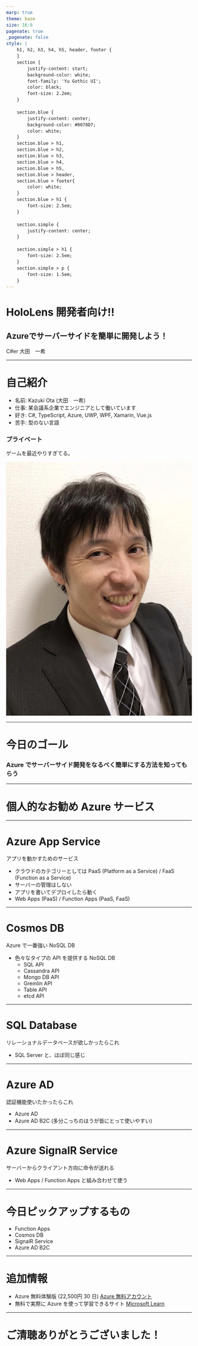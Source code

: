 ```yaml
---
marp: true
theme: base
size: 16:9
pagenate: true
_pagenate: false
style: |
    h1, h2, h3, h4, h5, header, footer {
    }
    section {
        justify-content: start;
        background-color: white;
        font-family: 'Yu Gothic UI';
        color: black;
        font-size: 2.2em;
    }

    section.blue {
        justify-content: center;
        background-color: #0078D7;
        color: white;
    }
    section.blue > h1, 
    section.blue > h2, 
    section.blue > h3, 
    section.blue > h4, 
    section.blue > h5, 
    section.blue > header, 
    section.blue > footer{
        color: white;
    }
    section.blue > h1 {
        font-size: 2.5em;
    }

    section.simple {
        justify-content: center;
    }

    section.simple > h1 {
        font-size: 2.5em;
    }
    section.simple > p {
        font-size: 1.5em;
    }
---
```


<!-- _class: blue -->
# HoloLens 開発者向け!!
## Azureでサーバーサイドを簡単に開発しよう！

C#er
大田　一希

---

# 自己紹介
- 名前: Kazuki Ota (大田　一希)
- 仕事: 某会議系企業でエンジニアとして働いています
- 好き: C#, TypeScript, Azure, UWP, WPF, Xamarin, Vue.js
- 苦手: 型のない言語
### プライベート
ゲームを最近やりすぎてる。

![bg right:35%](images/profile6.jpg)

---

# 今日のゴール

### Azure でサーバーサイド開発をなるべく簡単にする方法を知ってもらう

---
<!-- _class: blue -->
# 個人的なお勧め Azure サービス

---

# Azure App Service

アプリを動かすためのサービス

- クラウドのカテゴリーとしては PaaS (Platform as a Service) / FaaS (Function as a Service)
- サーバーの管理はしない
- アプリを書いてデプロイしたら動く
- Web Apps (PaaS) / Function Apps (PaaS, FaaS)

---

# Cosmos DB

Azure で一番強い NoSQL DB

- 色々なタイプの API を提供する NoSQL DB
  - SQL API
  - Cassandra API
  - Mongo DB API
  - Gremlin API
  - Table API
  - etcd API

---

# SQL Database

リレーショナルデータベースが欲しかったらこれ

- SQL Server と、ほぼ同じ感じ

---

# Azure AD

認証機能使いたかったらこれ

- Azure AD
- Azure AD B2C (多分こっちのほうが皆にとって使いやすい)

---

# Azure SignalR Service

サーバーからクライアント方向に命令が送れる

- Web Apps / Function Apps と組み合わせて使う

---

# 今日ピックアップするもの

- Function Apps
- Cosmos DB
- SignalR Service
- Azure AD B2C

---

# 追加情報

- Azure 無料体験版 (22,500円 30 日)
  [Azure 無料アカウント](https://azure.microsoft.com/ja-jp/offers/ms-azr-0044p/)
- 無料で実際に Azure を使って学習できるサイト
  [Microsoft Learn](https://docs.microsoft.com/ja-jp/learn/)

---
# ご清聴ありがとうございました！
<!-- 
_class: blue
-->
